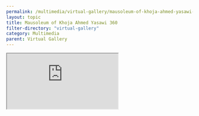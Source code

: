 ```yaml
---
permalink: /multimedia/virtual-gallery/mausoleum-of-khoja-ahmed-yasawi-360
layout: topic
title: Mausoleum of Khoja Ahmed Yasawi 360
filter-directory: "virtual-gallery"
category: Multimedia
parent: Virtual Gallery
---
```


<div class="embed-responsive embed-responsive-16by9">
  <iframe class="embed-responsive-item" src="https://tengri-khan.fra1.cdn.digitaloceanspaces.com/full-yasawi-turkestan.mp4"></iframe>
</div>

